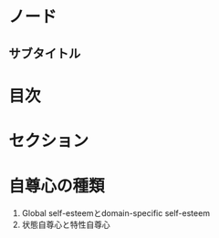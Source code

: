 <!-- Ctrl + M x2 でマインドマップビュー -->

# ノード
## サブタイトル

# 目次

# セクション

# 自尊心の種類
1. Global self-esteemとdomain-specific self-esteem
2. 状態自尊心と特性自尊心